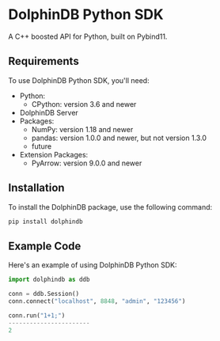 # DolphinDB Python SDK

A C++ boosted API for Python, built on Pybind11.

## Requirements

To use DolphinDB Python SDK, you'll need:

- Python:
  - CPython: version 3.6 and newer
- DolphinDB Server
- Packages:
  - NumPy: version 1.18 and newer
  - pandas: version 1.0.0 and newer, but not version 1.3.0
  - future
- Extension Packages:
  - PyArrow: version 9.0.0 and newer

## Installation

To install the DolphinDB package, use the following command:

```sh
pip install dolphindb
```

## Example Code

Here's an example of using DolphinDB Python SDK:

```python
import dolphindb as ddb

conn = ddb.Session()
conn.connect("localhost", 8848, "admin", "123456")

conn.run("1+1;")
-----------------------
2
```